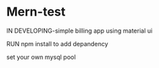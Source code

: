 # Mern-test
IN DEVELOPING-simple billing app using material ui 

RUN npm install to add depandency

set your own mysql pool 
